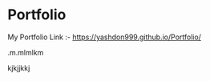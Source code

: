 # Portfolio
My Portfolio Link :-
https://yashdon999.github.io/Portfolio/




.m.mlmlkm


kjkjjkkj



